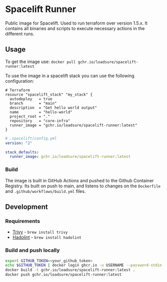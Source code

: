 # Spacelift Runner

Public image for Spacelift. Used to run terraform over version 1.5.x.
It contains all binaries and scripts to execute necessary actions in the
different runs.

## Usage

To get the image use: `docker pull gchr.io/loadsure/spacelift-runner:latest`

To use the image in a spacelift stack you can use the following configuration:

```hcl
# Terraform
resource "spacelift_stack" "my_stack" {
  autodeploy   = true
  branch       = "main"
  description  = "Get hello world output"
  name         = "hello-world"
  project_root = "."
  repository   = "core-infra"
  runner_image = "gchr.io/loadsure/spacelift-runner:latest"
}
```

```yaml
# .spacelift/config.yml
version: "2"

stack_defaults:
  runner_image: gchr.io/loadsure/spacelift-runner:latest
```

### Build

The image is built in GitHub Actions and pushed to the Github Container Registry. Its built on push to main, and listens
to changes on the `Dockerfile` and `.github/workflows/build.yml` files.

## Development

### Requirements

- [Trivy](https://trivy.dev/latest/) - `brew install trivy`
- [Hadolint](https://github.com/hadolint/hadolint) - `brew install hadolint`

### Build and push locally

```bash
export GITHUB_TOKEN=<your_github_token>
echo $GITHUB_TOKEN | docker login ghcr.io -u USERNAME --password-stdin
docker build -t gchr.io/loadsure/spacelift-runner:latest .
docker push gchr.io/loadsure/spacelift-runner:latest
```
